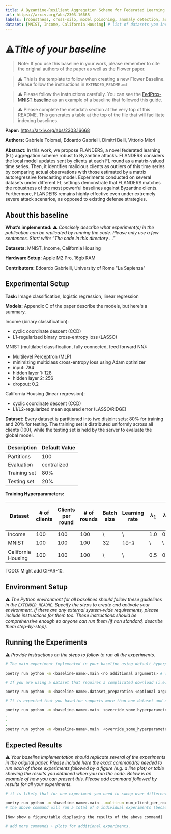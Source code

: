 ```yaml
---
title: A Byzantine-Resilient Aggregation Scheme for Federated Learning via Matrix Autoregression on Client Updates
url: https://arxiv.org/abs/2303.16668
labels: [robustness, cross-silo, model poisoning, anomaly detection, autoregressive model] # please add between 4 and 10 single-word (maybe two-words) labels (e.g. "system heterogeneity", "image classification", "asynchronous", "weight sharing", "cross-silo")
dataset: [MNIST, Income, California Housing] # list of datasets you include in your baseline
---
```


# :warning:*_Title of your baseline_*

> Note: If you use this baseline in your work, please remember to cite the original authors of the paper as well as the Flower paper.

> :warning: This is the template to follow when creating a new Flower Baseline. Please follow the instructions in `EXTENDED_README.md`

> :warning: Please follow the instructions carefully. You can see the [FedProx-MNIST baseline](https://github.com/adap/flower/tree/main/baselines/fedprox) as an example of a baseline that followed this guide.

> :warning: Please complete the metadata section at the very top of this README. This generates a table at the top of the file that will facilitate indexing baselines.

****Paper:**** https://arxiv.org/abs/2303.16668

****Authors:**** Gabriele Tolomei, Edoardo Gabrielli, Dimitri Belli, Vittorio Miori

****Abstract:**** In this work, we propose FLANDERS, a novel federated learning (FL) aggregation scheme robust to Byzantine attacks. FLANDERS considers the local model updates sent by clients at each FL round as a matrix-valued time series. Then, it identifies malicious clients as outliers of this time series by comparing actual observations with those estimated by a matrix autoregressive forecasting model. Experiments conducted on several datasets under different FL settings demonstrate that FLANDERS matches the robustness of the most powerful baselines against Byzantine clients. Furthermore, FLANDERS remains highly effective even under extremely severe attack scenarios, as opposed to existing defense strategies. 


## About this baseline

****What’s implemented:**** :warning: *_Concisely describe what experiment(s) in the publication can be replicated by running the code. Please only use a few sentences. Start with: “The code in this directory …”_*

****Datasets:**** MNIST, Income, California Housing

****Hardware Setup:**** Apple M2 Pro, 16gb RAM

****Contributors:**** Edoardo Gabrielli, University of Rome "La Sapienza"


## Experimental Setup

****Task:**** Image classification, logistic regression, linear regression

****Models:**** Appendix C of the paper describe the models, but here's a summary.

Income (binary classification):
- cyclic coordinate descent (CCD)
- L1-regularized binary cross-entropy loss (LASSO)

MNIST (multilabel classification, fully connected, feed forward NN):
- Multilevel Perceptron (MLP)
- minimizing multiclass cross-entropy loss using Adam optimizer
- input: 784
- hidden layer 1: 128
- hidden layer 2: 256
- dropout: 0.2

California Housing (linear regression):
- cyclic coordinate descent (CCD)
- L1/L2-regularized mean squared error (LASSO/RIDGE)


****Dataset:**** Every dataset is partitioned into two disjoint sets: 80% for training and 20% for testing. The training set is distributed uniformly across all clients (100), while the testing set is held by the server to evaluate the global model.

| Description | Default Value |
| ----------- | ----- |
| Partitions | 100 |
| Evaluation | centralized |
| Training set | 80% |
| Testing set | 20% |

****Training Hyperparameters:****

| Dataset | # of clients  | Clients per round | # of rounds | Batch size | Learning rate | $\lambda_1$ | $\lambda_2$ | Optimizer | Dropout | Alpha | Beta | # of clients to keep | Sampling |
| -- | -- | -- | -- | -- | -- | -- | -- | -- | -- | -- | -- | -- | -- |
| Income | 100 | 100 | 100 | \ | \ | 1.0 | 0.0 | CCD | \ | 0.0 | 0.0 | 1 | \ |
| MNIST | 100 | 100 | 100 | 32 | $10^-3$ | \ | \ | Adam | 0.2 | 0.0 | 0.0 | 1 | \ |
| California Housing | 100 | 100 | 100 | \ | \ | 0.5 | 0.5 | CCD | \ | 0.0 | 0.0 | 1 | \ |

TODO: Might add CIFAR-10.

## Environment Setup

:warning: _The Python environment for all baselines should follow these guidelines in the `EXTENDED_README`. Specify the steps to create and activate your environment. If there are any external system-wide requirements, please include instructions for them too. These instructions should be comprehensive enough so anyone can run them (if non standard, describe them step-by-step)._


## Running the Experiments

:warning: _Provide instructions on the steps to follow to run all the experiments._
```bash  
# The main experiment implemented in your baseline using default hyperparameters (that should be setup in the Hydra configs) should run (including dataset download and necessary partitioning) by executing the command:

poetry run python -m <baseline-name>.main <no additional arguments> # where <baseline-name> is the name of this directory and that of the only sub-directory in this directory (i.e. where all your source code is)

# If you are using a dataset that requires a complicated download (i.e. not using one natively supported by TF/PyTorch) + preprocessing logic, you might want to tell people to run one script first that will do all that. Please ensure the download + preprocessing can be configured to suit (at least!) a different download directory (and use as default the current directory). The expected command to run to do this is:

poetry run python -m <baseline-name>.dataset_preparation <optional arguments, but default should always run>

# It is expected that you baseline supports more than one dataset and different FL settings (e.g. different number of clients, dataset partitioning methods, etc). Please provide a list of commands showing how these experiments are run. Include also a short explanation of what each one does. Here it is expected you'll be using the Hydra syntax to override the default config.

poetry run python -m <baseline-name>.main  <override_some_hyperparameters>
.
.
.
poetry run python -m <baseline-name>.main  <override_some_hyperparameters>
```


## Expected Results

:warning: _Your baseline implementation should replicate several of the experiments in the original paper. Please include here the exact command(s) needed to run each of those experiments followed by a figure (e.g. a line plot) or table showing the results you obtained when you ran the code. Below is an example of how you can present this. Please add command followed by results for all your experiments._

```bash
# it is likely that for one experiment you need to sweep over different hyperparameters. You are encouraged to use Hydra's multirun functionality for this. This is an example of how you could achieve this for some typical FL hyperparameteres

poetry run python -m <baseline-name>.main --multirun num_client_per_round=5,10,50 dataset=femnist,cifar10
# the above command will run a total of 6 individual experiments (because 3client_configs x 2datasets = 6 -- you can think of it as a grid).

[Now show a figure/table displaying the results of the above command]

# add more commands + plots for additional experiments.
```
